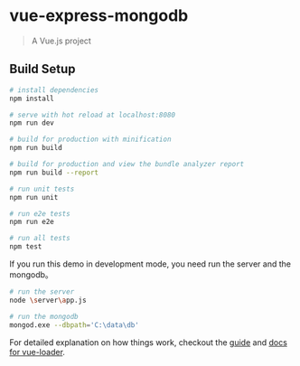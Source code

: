 # vue-express-mongodb

> A Vue.js project

## Build Setup

``` bash
# install dependencies
npm install

# serve with hot reload at localhost:8080
npm run dev

# build for production with minification
npm run build

# build for production and view the bundle analyzer report
npm run build --report

# run unit tests
npm run unit

# run e2e tests
npm run e2e

# run all tests
npm test
```

If you run this demo in development mode, you need run the server and the mongodb。

``` bash
# run the server
node \server\app.js

# run the mongodb
mongod.exe --dbpath='C:\data\db'
```



For detailed explanation on how things work, checkout the [guide](http://vuejs-templates.github.io/webpack/) and [docs for vue-loader](http://vuejs.github.io/vue-loader).
